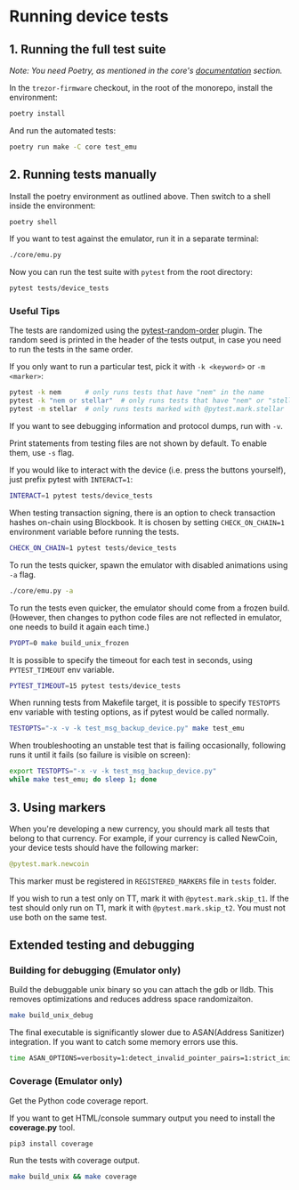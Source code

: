 # Running device tests

## 1. Running the full test suite

_Note: You need Poetry, as mentioned in the core's [documentation](https://docs.trezor.io/trezor-firmware/core/) section._

In the `trezor-firmware` checkout, in the root of the monorepo, install the environment:

```sh
poetry install
```

And run the automated tests:

```sh
poetry run make -C core test_emu
```

## 2. Running tests manually

Install the poetry environment as outlined above. Then switch to a shell inside the
environment:

```sh
poetry shell
```

If you want to test against the emulator, run it in a separate terminal:
```sh
./core/emu.py
```

Now you can run the test suite with `pytest` from the root directory:
```sh
pytest tests/device_tests
```

### Useful Tips

The tests are randomized using the [pytest-random-order] plugin. The random seed is printed in the header of the tests output, in case you need to run the tests in the same order.

If you only want to run a particular test, pick it with `-k <keyword>` or `-m <marker>`:

```sh
pytest -k nem      # only runs tests that have "nem" in the name
pytest -k "nem or stellar"  # only runs tests that have "nem" or "stellar" in the name
pytest -m stellar  # only runs tests marked with @pytest.mark.stellar
```

If you want to see debugging information and protocol dumps, run with `-v`.

Print statements from testing files are not shown by default. To enable them, use `-s` flag.

If you would like to interact with the device (i.e. press the buttons yourself), just prefix pytest with `INTERACT=1`:

```sh
INTERACT=1 pytest tests/device_tests
```

When testing transaction signing, there is an option to check transaction hashes on-chain using Blockbook. It is chosen by setting `CHECK_ON_CHAIN=1` environment variable before running the tests.

```sh
CHECK_ON_CHAIN=1 pytest tests/device_tests
```

To run the tests quicker, spawn the emulator with disabled animations using `-a` flag.

```sh
./core/emu.py -a
```

To run the tests even quicker, the emulator should come from a frozen build. (However, then changes to python code files are not reflected in emulator, one needs to build it again each time.)

```sh
PYOPT=0 make build_unix_frozen
```

It is possible to specify the timeout for each test in seconds, using `PYTEST_TIMEOUT` env variable.
```sh
PYTEST_TIMEOUT=15 pytest tests/device_tests
```

When running tests from Makefile target, it is possible to specify `TESTOPTS` env variable with testing options, as if pytest would be called normally.

```sh
TESTOPTS="-x -v -k test_msg_backup_device.py" make test_emu
```

When troubleshooting an unstable test that is failing occasionally, following runs it until it fails (so failure is visible on screen):

```sh
export TESTOPTS="-x -v -k test_msg_backup_device.py"
while make test_emu; do sleep 1; done
```

## 3. Using markers

When you're developing a new currency, you should mark all tests that belong to that
currency. For example, if your currency is called NewCoin, your device tests should have
the following marker:

```python
@pytest.mark.newcoin
```

This marker must be registered in `REGISTERED_MARKERS` file in `tests` folder.

If you wish to run a test only on TT, mark it with `@pytest.mark.skip_t1`.
If the test should only run on T1, mark it with `@pytest.mark.skip_t2`.
You must not use both on the same test.

[pytest-random-order]: https://pypi.org/project/pytest-random-order/

## Extended testing and debugging

### Building for debugging (Emulator only)

Build the debuggable unix binary so you can attach the gdb or lldb.
This removes optimizations and reduces address space randomizaiton.

```sh
make build_unix_debug
```

The final executable is significantly slower due to ASAN(Address Sanitizer) integration.
If you want to catch some memory errors use this.

```sh
time ASAN_OPTIONS=verbosity=1:detect_invalid_pointer_pairs=1:strict_init_order=true:strict_string_checks=true TREZOR_PROFILE="" poetry run make test_emu
```

### Coverage (Emulator only)

Get the Python code coverage report.

If you want to get HTML/console summary output you need to install the __coverage.py__ tool.

```sh
pip3 install coverage
```

Run the tests with coverage output.

```sh
make build_unix && make coverage
```
